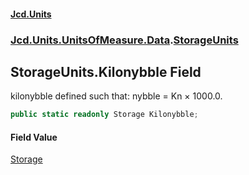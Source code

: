 #### [Jcd.Units](index 'index')
### [Jcd.Units.UnitsOfMeasure.Data](Jcd.Units.UnitsOfMeasure.Data 'Jcd.Units.UnitsOfMeasure.Data').[StorageUnits](StorageUnits 'Jcd.Units.UnitsOfMeasure.Data.StorageUnits')

## StorageUnits.Kilonybble Field

kilonybble defined such that: nybble = Kn × 1000.0.

```csharp
public static readonly Storage Kilonybble;
```

#### Field Value
[Storage](Storage 'Jcd.Units.UnitTypes.Storage')